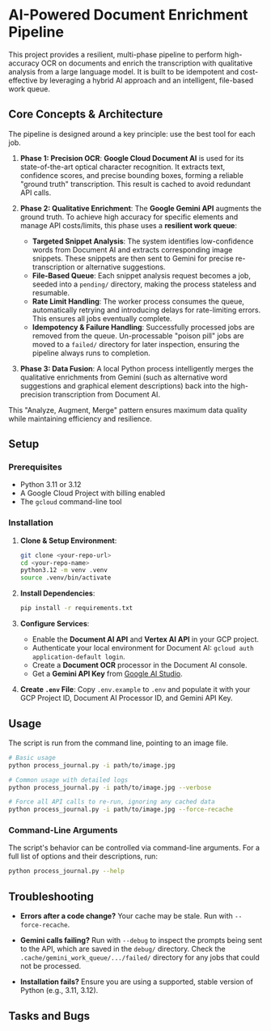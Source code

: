 # AI-Powered Document Enrichment Pipeline

This project provides a resilient, multi-phase pipeline to perform high-accuracy OCR on documents and enrich the transcription with qualitative analysis from a large language model. It is built to be idempotent and cost-effective by leveraging a hybrid AI approach and an intelligent, file-based work queue.

## Core Concepts & Architecture

The pipeline is designed around a key principle: use the best tool for each job.

1. **Phase 1: Precision OCR**: **Google Cloud Document AI** is used for its state-of-the-art optical character recognition. It extracts text, confidence scores, and precise bounding boxes, forming a reliable "ground truth" transcription. This result is cached to avoid redundant API calls.

2. **Phase 2: Qualitative Enrichment**: The **Google Gemini API** augments the ground truth. To achieve high accuracy for specific elements and manage API costs/limits, this phase uses a **resilient work queue**:
    * **Targeted Snippet Analysis**: The system identifies low-confidence words from Document AI and extracts corresponding image snippets. These snippets are then sent to Gemini for precise re-transcription or alternative suggestions.
    * **File-Based Queue**: Each snippet analysis request becomes a job, seeded into a `pending/` directory, making the process stateless and resumable.
    * **Rate Limit Handling**: The worker process consumes the queue, automatically retrying and introducing delays for rate-limiting errors. This ensures all jobs eventually complete.
    * **Idempotency & Failure Handling**: Successfully processed jobs are removed from the queue. Un-processable "poison pill" jobs are moved to a `failed/` directory for later inspection, ensuring the pipeline always runs to completion.

3. **Phase 3: Data Fusion**: A local Python process intelligently merges the qualitative enrichments from Gemini (such as alternative word suggestions and graphical element descriptions) back into the high-precision transcription from Document AI.

This "Analyze, Augment, Merge" pattern ensures maximum data quality while maintaining efficiency and resilience.

## Setup

### Prerequisites

* Python 3.11 or 3.12
* A Google Cloud Project with billing enabled
* The `gcloud` command-line tool

### Installation

1. **Clone & Setup Environment**:

    ```bash
    git clone <your-repo-url>
    cd <your-repo-name>
    python3.12 -m venv .venv
    source .venv/bin/activate
    ```

2. **Install Dependencies**:

    ```bash
    pip install -r requirements.txt
    ```

3. **Configure Services**:
    * Enable the **Document AI API** and **Vertex AI API** in your GCP project.
    * Authenticate your local environment for Document AI: `gcloud auth application-default login`.
    * Create a **Document OCR** processor in the Document AI console.
    * Get a **Gemini API Key** from [Google AI Studio](https://makersuite.google.com/app/apikey).
4. **Create `.env` File**:
    Copy `.env.example` to `.env` and populate it with your GCP Project ID, Document AI Processor ID, and Gemini API Key.

## Usage

The script is run from the command line, pointing to an image file.

```bash
# Basic usage
python process_journal.py -i path/to/image.jpg

# Common usage with detailed logs
python process_journal.py -i path/to/image.jpg --verbose

# Force all API calls to re-run, ignoring any cached data
python process_journal.py -i path/to/image.jpg --force-recache
```

### Command-Line Arguments

The script's behavior can be controlled via command-line arguments. For a full list of options and their descriptions, run:

```bash
python process_journal.py --help
```

## Troubleshooting

* **Errors after a code change?** Your cache may be stale. Run with `--force-recache`.

* **Gemini calls failing?** Run with `--debug` to inspect the prompts being sent to the API, which are saved in the `debug/` directory. Check the `.cache/gemini_work_queue/.../failed/` directory for any jobs that could not be processed.
* **Installation fails?** Ensure you are using a supported, stable version of Python (e.g., 3.11, 3.12).

## Tasks and Bugs
